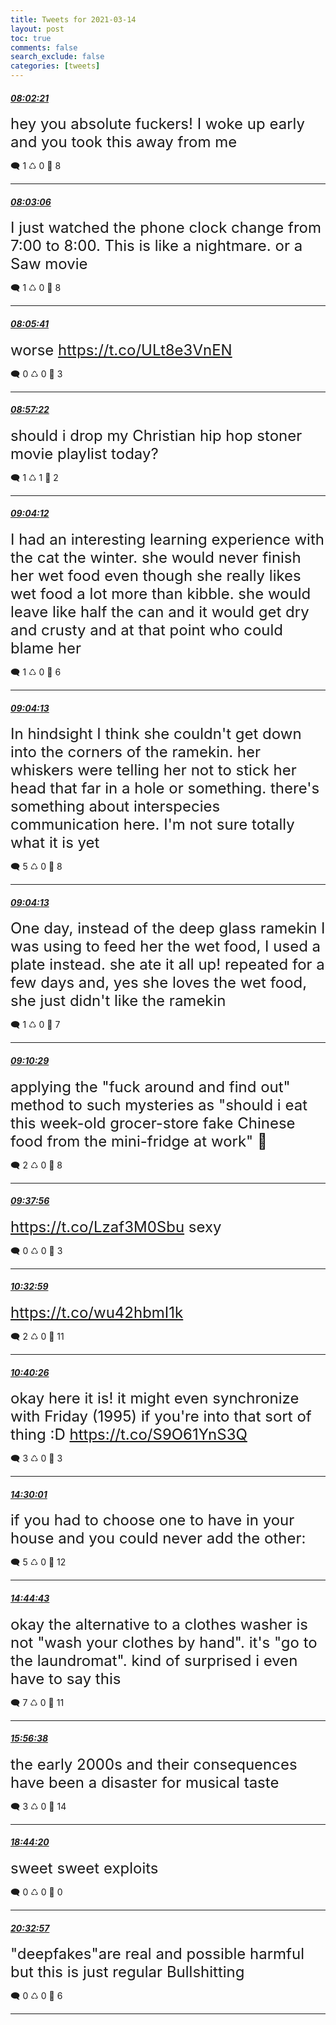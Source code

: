 ```yaml
---
title: Tweets for 2021-03-14
layout: post
toc: true
comments: false
search_exclude: false
categories: [tweets]
---
```



#### <a href = "https://twitter.com/deepfates/status/1371099382263787528">*08:02:21*</a>

<font size="5">hey you absolute fuckers! I woke up early and you took this away from me</font>



🗨️ 1 ♺ 0 🤍  8   

---
    
#### <a href = "https://twitter.com/deepfates/status/1371099571447795712">*08:03:06*</a>

<font size="5">I just watched the phone clock change from 7:00 to 8:00. This is like a nightmare. or a Saw movie</font>



🗨️ 1 ♺ 0 🤍  8   

---
    
#### <a href = "https://twitter.com/deepfates/status/1371100224329023490">*08:05:41*</a>

<font size="5">worse  https://t.co/ULt8e3VnEN</font>



🗨️ 0 ♺ 0 🤍  3   

---
    
#### <a href = "https://twitter.com/deepfates/status/1371113227690471425">*08:57:22*</a>

<font size="5">should i drop my Christian hip hop stoner movie playlist today?</font>



🗨️ 1 ♺ 1 🤍  2   

---
    
#### <a href = "https://twitter.com/deepfates/status/1371114950341455875">*09:04:12*</a>

<font size="5">I had an interesting learning experience with the cat the winter.  she would never finish her wet food even though she really likes wet food a lot more than kibble. she would leave like half the can and it would get dry and crusty and at that point who could blame her</font>



🗨️ 1 ♺ 0 🤍  6   

---
    
#### <a href = "https://twitter.com/deepfates/status/1371114952816091142">*09:04:13*</a>

<font size="5">In hindsight I think she couldn't get down into the corners of the ramekin. her whiskers were telling her not to stick her head that far in a hole or something.  there's something about interspecies communication here. I'm not sure totally what it is yet</font>



🗨️ 5 ♺ 0 🤍  8   

---
    
#### <a href = "https://twitter.com/deepfates/status/1371114951620718600">*09:04:13*</a>

<font size="5">One day, instead of the deep glass ramekin I was using to feed her the wet food, I used a plate instead. she ate it all up!  repeated for a few days and, yes she loves the wet food, she just didn't like the ramekin</font>



🗨️ 1 ♺ 0 🤍  7   

---
    
#### <a href = "https://twitter.com/deepfates/status/1371116529929101322">*09:10:29*</a>

<font size="5">applying the "fuck around and find out" method to such mysteries as "should i eat this week-old grocer-store fake Chinese food from the mini-fridge at work"  🤢</font>



🗨️ 2 ♺ 0 🤍  8   

---
    
#### <a href = "https://twitter.com/deepfates/status/1371123436072824833">*09:37:56*</a>

<font size="5"> https://t.co/Lzaf3M0Sbu sexy</font>



🗨️ 0 ♺ 0 🤍  3   

---
    
#### <a href = "https://twitter.com/deepfates/status/1371137291561922562">*10:32:59*</a>

<font size="5"> https://t.co/wu42hbmI1k</font>



🗨️ 2 ♺ 0 🤍  11   

---
    
#### <a href = "https://twitter.com/deepfates/status/1371139168332570630">*10:40:26*</a>

<font size="5">okay here it is! it might even synchronize with Friday (1995) if you're into that sort of thing :D   https://t.co/S9O61YnS3Q</font>



🗨️ 3 ♺ 0 🤍  3   

---
    
#### <a href = "https://twitter.com/deepfates/status/1371196941095243783">*14:30:01*</a>

<font size="5">if you had to choose one to have in your house and you could never add the other:</font>



🗨️ 5 ♺ 0 🤍  12   

---
    
#### <a href = "https://twitter.com/deepfates/status/1371200640433721346">*14:44:43*</a>

<font size="5">okay the alternative to a clothes washer is not "wash your clothes by hand". it's "go to the laundromat". kind of surprised i even have to say this</font>



🗨️ 7 ♺ 0 🤍  11   

---
    
#### <a href = "https://twitter.com/deepfates/status/1371218741451575299">*15:56:38*</a>

<font size="5">the early 2000s and their consequences have been a disaster for musical taste</font>



🗨️ 3 ♺ 0 🤍  14   

---
    
#### <a href = "https://twitter.com/deepfates/status/1371260944077053956">*18:44:20*</a>

<font size="5">sweet sweet exploits</font>



🗨️ 0 ♺ 0 🤍  0   

---
    
#### <a href = "https://twitter.com/deepfates/status/1371288278859706377">*20:32:57*</a>

<font size="5">"deepfakes"are real and possible harmful but this is just regular Bullshitting</font>



🗨️ 0 ♺ 0 🤍  6   

---
    
            
